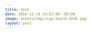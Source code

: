 ```yaml
---
title: test
date: 2016-12-14 14:57:00 -05:00
image: assets/img/ccyp-board-2016.jpg
layout: post
---
```


